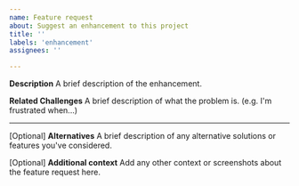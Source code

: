 ```yaml
---
name: Feature request
about: Suggest an enhancement to this project
title: ''
labels: 'enhancement'
assignees: ''

---
```


**Description**
A brief description of the enhancement.

**Related Challenges**
A brief description of what the problem is. (e.g. I'm frustrated when...)

---
[Optional] **Alternatives**
A brief description of any alternative solutions or features you've considered.

[Optional] **Additional context**
Add any other context or screenshots about the feature request here.
